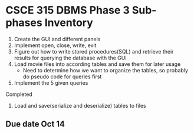 # CSCE 315 DBMS Phase 3 Sub-phases Inventory 
1) Create the GUI and different panels
2) Implement open, close, write, exit
3) Figure out how to write stored procedures(SQL) and retrieve their results for querying the database with the GUI
4) Load movie files into according tables and save them for later usage
    * Need to determine how we want to organize the tables, so probably do pseudo code for queries first
5) Implement the 5 given queries

Completed
1) Load and save(serialize and deserialize) tables to files

## Due date Oct 14
